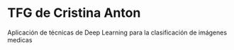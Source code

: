 # TFG de Cristina Anton
Aplicación de técnicas de Deep Learning para la clasificación de imágenes medicas
